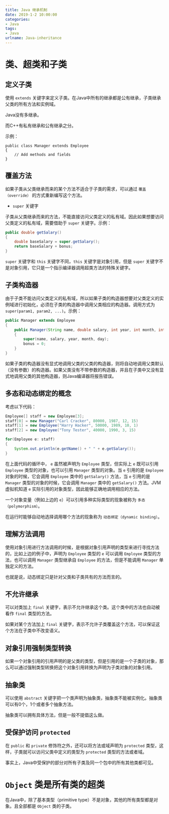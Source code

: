 ```yaml
---
title: Java 继承机制
date: 2019-1-2 10:00:00
categories:
- Java
tags:
- Java
urlname: Java-inheritance
---
```


# 类、超类和子类

## 定义子类

使用 `extends` 关键字来定义子类。在Java中所有的继承都是公有继承，子类继承父类的所有方法和实例域。

Java没有多继承。

而C++有私有继承和公有继承之分。

示例：

```
public class Manager extends Employee
{
    // Add methods and fields
}
```

<!-- more -->

## 覆盖方法

如果子类从父类继承而来的某个方法不适合于子类的需求，可以通过 `覆盖（override）` 的方式重新编写这个方法。

- `super` 关键字

子类从父类继承而来的方法，不能直接访问父类定义的私有域。因此如果想要访问父类定义的私有域，需要借助于 `super` 关键字。示例：

```java
public double getSalary()
{
    double baseSalary = super.getSalary();
    return baseSalary + bonus;
}
```

`super` 关键字和 `this` 关键字不同，`this` 关键字是对象引用，但是 `super` 关键字不是对象引用，它只是一个指示编译器调用超类方法的特殊关键字。

## 子类构造器

由于子类不能访问父类定义的私有域，所以如果子类的构造器想要对父类定义的实例域进行初始化，必须在子类的构造器中调用父类相应的构造器。调用方式为 `super(param1, param2, ...)`。示例：

```java
public Manager extends Employee
{
    public Manager(String name, double salary, int year, int month, int day)
    {
        super(name, salary, year, month, day);
        bonus = 0;
    }
}
```

如果子类的构造器没有显式地调用父类的父类的构造器，则将自动地调用父类默认（没有参数）的构造器。如果父类没有不带参数的构造器，并且在子类中又没有显式地调用父类的其他构造器，则Java编译器将报告错误。

## 多态和动态绑定的概念

考虑以下代码：

```java
Employee[] staff = new Employee[3];
staff[0] = new Manager("Carl Cracker", 80000, 1987, 12, 15)
staff[1] = new Employee("Harry Hacker", 50000, 1989, 10, 1)
staff[2] = new Employee("Tony Tester", 40000, 1990, 3, 15)

for(Employee e: staff)
{
    System.out.println(e.getName() + " " + e.getSalary());
}
```

在上面代码的循环中， `e` 虽然被声明为 `Employee` 类型，但实际上 `e` 既可以引用 `Employee` 类型的对象，也可以引用 `Manager` 类型的对象。当 `e` 引用的是 `Employee` 对象的时候，它会调用 `Employee` 类中的 `getSalary()` 方法，当 `e` 引用的是 `Manager` 类型的对象的时候，它会调用 `Manager` 类中的 `getSalary()` 方法。JVM虚拟机知道 `e` 实际引用的对象类型，因此能够正确地调用相应的方法。

一个对象变量（例如上边的 `e`）可以引用多种实际类型的现象被称为 `多态（polymorphism）`。

在运行时能够自动地选择调用哪个方法的现象称为 `动态绑定（dynamic binding）`。

## 理解方法调用

使用对象引用进行方法调用的时候，是根据对象引用声明的类型来进行寻找方法的，比如上边的例子中，声明为 `Employee` 类型的 `e` 可以调用 `Employee` 类型的方法，也可以调用 `Manager` 类型继承自 `Employee` 的方法，但是不能调用 `Manager`  单独定义的方法。

也就是说，动态绑定只是针对父类和子类共有的方法而言的。

## 不允许继承

可以对类加上 `final` 关键字，表示不允许继承这个类。这个类中的方法也自动被看作 `final` 类型的方法。

如果对某个方法加上 `final` 关键字，表示不允许子类覆盖这个方法，可以保证这个方法在子类中不改变语义。

## 对象引用强制类型转换

如果一个对象引用的引用声明的是父类的类型，但是引用的是一个子类的对象，那么可以通过强制类型转换把这个对象引用转换为声明为子类对象的对象引用。

## 抽象类

可以使用 `abstract` 关键字把一个类声明为抽象类，抽象类不能被实例化。抽象类可以有0个，1个或者多个抽象方法。

抽象类可以拥有具体方法，但是一般不提倡这么做。

## 受保护访问 `protected` 

在 `public` 和 `private` 修饰符之外，还可以将方法或域声明为 `protected` 类型，这样，子类就可以访问父类中定义的类型为 `protected` 类型的方法或者域。

事实上，Java中受保护的部分对所有子类及同一个包中的所有其他类都可见。



# `Object` 类是所有类的超类

在Java中，除了基本类型（primitive type）不是对象，其他的所有类型都是对象。且全部都是 `Object` 类的子类。